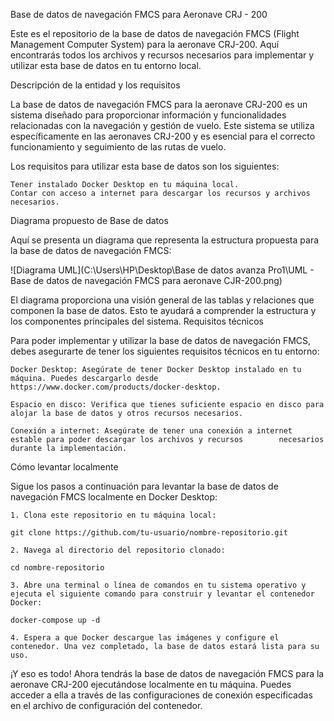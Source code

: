 Base de datos de navegación FMCS para Aeronave CRJ - 200

Este es el repositorio de la base de datos de navegación FMCS (Flight Management Computer System) para la aeronave CRJ-200. Aquí encontrarás todos los archivos y recursos necesarios para implementar y utilizar esta base de datos en tu entorno local.

Descripción de la entidad y los requisitos

La base de datos de navegación FMCS para la aeronave CRJ-200 es un sistema diseñado para proporcionar información y funcionalidades relacionadas con la navegación y gestión de vuelo. Este sistema se utiliza específicamente en las aeronaves CRJ-200 y es esencial para el correcto funcionamiento y seguimiento de las rutas de vuelo.

Los requisitos para utilizar esta base de datos son los siguientes:

    Tener instalado Docker Desktop en tu máquina local.
    Contar con acceso a internet para descargar los recursos y archivos necesarios.

Diagrama propuesto de Base de datos

Aquí se presenta un diagrama que representa la estructura propuesta para la base de datos de navegación FMCS:

![Diagrama UML](C:\Users\HP\Desktop\Base de datos avanza Pro1\UML - Base de datos de navegación FMCS  para aeronave CJR-200.png)

El diagrama proporciona una visión general de las tablas y relaciones que componen la base de datos. Esto te ayudará a comprender la estructura y los componentes principales del sistema.
Requisitos técnicos

Para poder implementar y utilizar la base de datos de navegación FMCS, debes asegurarte de tener los siguientes requisitos técnicos en tu entorno:

    Docker Desktop: Asegúrate de tener Docker Desktop instalado en tu máquina. Puedes descargarlo desde https://www.docker.com/products/docker-desktop.

    Espacio en disco: Verifica que tienes suficiente espacio en disco para alojar la base de datos y otros recursos necesarios.

    Conexión a internet: Asegúrate de tener una conexión a internet estable para poder descargar los archivos y recursos        necesarios durante la implementación.

Cómo levantar localmente

Sigue los pasos a continuación para levantar la base de datos de navegación FMCS localmente en Docker Desktop:

    1. Clona este repositorio en tu máquina local:
    
    git clone https://github.com/tu-usuario/nombre-repositorio.git

    2. Navega al directorio del repositorio clonado:
    
    cd nombre-repositorio

    3. Abre una terminal o línea de comandos en tu sistema operativo y ejecuta el siguiente comando para construir y levantar el contenedor Docker:
    
    docker-compose up -d

    4. Espera a que Docker descargue las imágenes y configure el contenedor. Una vez completado, la base de datos estará lista para su uso.

¡Y eso es todo! Ahora tendrás la base de datos de navegación FMCS para la aeronave CRJ-200 ejecutándose localmente en tu máquina. Puedes acceder a ella a través de las configuraciones de conexión especificadas en el archivo de configuración del contenedor.
